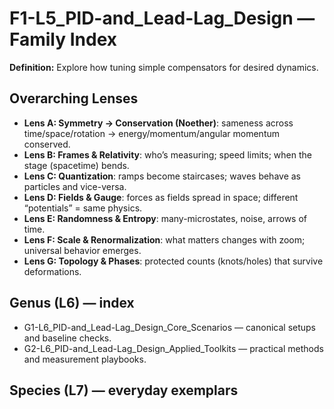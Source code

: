 # F1-L5_PID-and_Lead-Lag_Design — Family Index
**Definition:** Explore how tuning simple compensators for desired dynamics.

## Overarching Lenses

- **Lens A: Symmetry -> Conservation (Noether)**: sameness across time/space/rotation → energy/momentum/angular momentum conserved.
- **Lens B: Frames & Relativity**: who’s measuring; speed limits; when the stage (spacetime) bends.
- **Lens C: Quantization**: ramps become staircases; waves behave as particles and vice-versa.
- **Lens D: Fields & Gauge**: forces as fields spread in space; different “potentials” = same physics.
- **Lens E: Randomness & Entropy**: many-microstates, noise, arrows of time.
- **Lens F: Scale & Renormalization**: what matters changes with zoom; universal behavior emerges.
- **Lens G: Topology & Phases**: protected counts (knots/holes) that survive deformations.

## Genus (L6) — index
- G1-L6_PID-and_Lead-Lag_Design_Core_Scenarios — canonical setups and baseline checks.
- G2-L6_PID-and_Lead-Lag_Design_Applied_Toolkits — practical methods and measurement playbooks.

## Species (L7) — everyday exemplars
